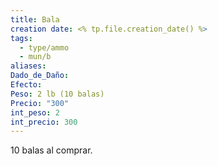 ```yaml
---
title: Bala
creation date: <% tp.file.creation_date() %>
tags:
  - type/ammo
  - mun/b
aliases: 
Dado_de_Daño: 
Efecto: 
Peso: 2 lb (10 balas)
Precio: "300"
int_peso: 2
int_precio: 300
---
```

10 balas al comprar.
